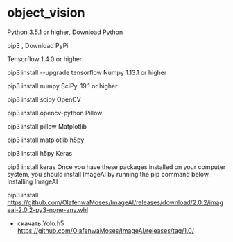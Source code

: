 # object_vision
Python 3.5.1 or higher, Download Python

pip3 , Download PyPi

Tensorflow 1.4.0 or higher

pip3 install --upgrade tensorflow
Numpy 1.13.1 or higher

pip3 install numpy
SciPy .19.1 or higher

pip3 install scipy
OpenCV

pip3 install opencv-python
Pillow

pip3 install pillow
Matplotlib

pip3 install matplotlib
h5py

pip3 install h5py
Keras

pip3 install keras
Once you have these packages installed on your computer system, you should install ImageAI by running the pip command below. Installing ImageAI

pip3 install https://github.com/OlafenwaMoses/ImageAI/releases/download/2.0.2/imageai-2.0.2-py3-none-any.whl

+ скачать Yolo.h5 https://github.com/OlafenwaMoses/ImageAI/releases/tag/1.0/
